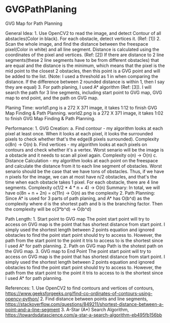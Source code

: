 # GVGPathPlaning
GVG Map for Path Planning

General Idea:
	1. Use OpenCV2 to read the image, and detect Contour of all abstacles(Color in black). For each obstacle, detect vertices it. (Ref: [1])
	2. Scan the whole image, and find the distance between the freespace pixel(Color in white) and all line segment. Distance is calculated using the coordinates of the pixel and vertices. (Ref: [2])
	   If there are distance to 2 line segments(these 2 line segments have to be from different obstacles) that are equal and the distance is the minimum, which means that the pixel is the mid point to the closest 2 obstacles, then this point is a GVG point and will be added to the list.
	   (Note: I used a threshold as 1 in when comparing the distance. If the difference between 2 rounded distance is within 1, then I say they are equal)
	3. For path planing, I used A* algorithm (Ref: [3]). I will search the path for 3 line segments, including start point to GVG map, GVG map to end point, and the path on GVG map. 

Planing Time:
	world1.png is a 272 X 371 image, it takes 1:12 to finish GVG Map Finding & Path Planning.
	world2.png is a 272 X 371 image, it takes 1:02 to finish GVG Map Finding & Path Planning.

Performance:
	1. GVG Creation:
		a. Find contour - my algorithm looks at each pixel at least once. When it looks at each pixel, it looks the surrounded pixels to check whether that's the edge(8 pixels surrounded).
		   Complexity o(8n) -> O(n)
		b. Find vertices - my algorithm looks at each pixels on contours and check whether it's a vertex. Worst senario will be the image is a obstacle and it needs to scan all pixel again.
		   Complexity o(n) -> O(n)
		c. Distance Calculation - my algorithm looks at each point on the freespace and calculate the distance from it to each line segment of obstacles. Worst senario should be the case that we have tons of obstacles.
		   Thus, if we have n pixels for the image, we can at most have n/2 obstacles, and that's the time when each obstacle takes 1 pixel. For each obstacle, there are 4 line segments.
		   Complexity o(1/2 * 4 * n + 4) -> O(n)
		Summary: In total, we will have o(8n + n + 2n) = o(11n) -> O(n) as the complexity
	2. Path Planning:
		Since A* is used for 3 parts of path planing, and A* has O(b^d) as the complexity where d is the shortest path and b is the branching factor. Then the complexity will be o(3*b^d) -> O(b^d)

Path Length:
	1. Start point to GVG map
		The point start point will try to access on GVG map is the point that has shortest distance from start point. 
		I simply used the shortest length between 2 points equation and ignored obstacles to find the point start point should try to access to.
		However, the path from the start point to the point it tris to access to is the shortest since I used A* for path planning.
	2. Path on GVG map
		Path is the shotest path on the GVG map.
	3. GVG map to End Point
		The point start point will try to access on GVG map is the point that has shortest distance from start point. 
		I simply used the shortest length between 2 points equation and ignored obstacles to find the point start point should try to access to.
		However, the path from the start point to the point it tris to access to is the shortest since I used A* for path planning.

References:
	1. Use OpenCV2 to find contours and vertices of contours, https://www.geeksforgeeks.org/find-co-ordinates-of-contours-using-opencv-python/
	2. Find distance between points and line segments, https://stackoverflow.com/questions/849211/shortest-distance-between-a-point-and-a-line-segment
	3. A-Star (A*) Search Algorithm, https://towardsdatascience.com/a-star-a-search-algorithm-eb495fb156bb